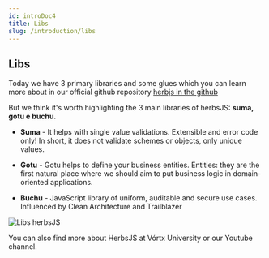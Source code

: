 ```yaml
---
id: introDoc4
title: Libs
slug: /introduction/libs
---
```


## Libs

Today we have 3 primary libraries and some glues which you can learn more about in our official github repository [herbjs in the github](https://github.com/herbsjs)

But we think it's worth highlighting the 3 main libraries of herbsJS: **suma, gotu e buchu**.

- **Suma** - It helps with single value validations. Extensible and error code only! In short, it does not validate schemes or objects, only unique values.

- **Gotu** - Gotu helps to define your business entities. 
Entities: they are the first natural place where we should aim to put business logic in domain-oriented applications.

- **Buchu** - JavaScript library of uniform, auditable and secure use cases. Influenced by Clean Architecture and Trailblazer


![Libs herbsJS](/img/herbsjs_libs.png)

You can also find more about HerbsJS at Vórtx University or our Youtube channel.